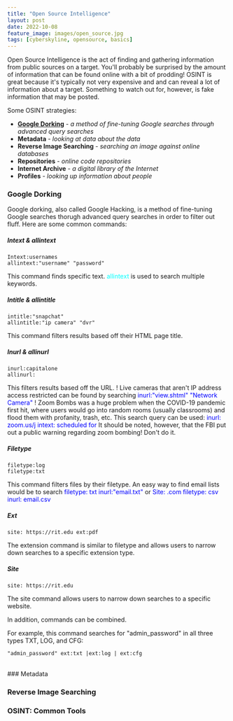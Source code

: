 ```yaml
---
title: "Open Source Intelligence"
layout: post
date: 2022-10-08
feature_image: images/open_source.jpg
tags: [cyberskyline, opensource, basics]
---
```


Open Source Intelligence is the act of finding and gathering information from public sources on a target. You'll probably be surprised by the amount of information that can be found online with a bit of prodding! OSINT is great because it's typically not very expensive and and can reveal a lot of information about a target. Something to watch out for, however, is fake information that may be posted.

<!--more-->

Some OSINT strategies:
- [**Google Dorking**](#google-dorking) - *a method of fine-tuning Google searches through advanced query searches*
- **Metadata** - *looking at data about the data*
- **Reverse Image Searching** - *searching an image against online databases*
- **Repositories** - *online code repositories*
- **Internet Archive** - *a digital library of the Internet*
- **Profiles** - *looking up information about people*

### Google Dorking
Google dorking, also called Google Hacking, is a method of fine-tuning Google searches thorugh advanced query searches in order to filter out fluff. Here are some common commands: 

##### Intext & allintext
```
Intext:usernames
allintext:"username" "password"
```
This command finds specific text. <span style = "color:aqua;">allintext</span> is used to search multiple keywords. 

##### Intitle & allintitle
```
intitle:"snapchat"
allintitle:"ip camera" "dvr"
```
This command filters results based off their HTML page title. 

##### Inurl & allinurl
```
inurl:capitalone
allinurl:
```
This filters results based off the URL.
! Live cameras that aren't IP address access restricted can be found by searching 
<span style = "color:blue;">inurl:"view.shtml" "Network Camera"</span>
! Zoom Bombs was a huge problem when the COVID-19 pandemic first hit, where users would go into random rooms (usually classrooms) 
and flood them with profanity, trash, etc. This search query can be used: 
<span style = "color:blue;">inurl: zoom.us/j intext: scheduled for</span>
It should be noted, however, that the FBI put out a public warning regarding zoom bombing! Don't do it.

##### Filetype 
```
filetype:log
filetype:txt
```
This command filters files by their filetype. An easy way to find email lists would be to search <span style = "color:blue;">filetype:
txt inurl:"email.txt"</span> or <span style = "color:blue;">Site: .com filetype: csv inurl: email.csv</span>

##### Ext
```
site: https://rit.edu ext:pdf
```
The extension command is similar to filetype and allows users to narrow down searches to a specific extension type. 

##### Site
```
site: https://rit.edu
```
The site command allows users to narrow down searches to a specific website.


In addition, commands can be combined. 

For example, this command searches for "admin_password" in all three types TXT, LOG, and CFG: 
```
"admin_password" ext:txt |ext:log | ext:cfg
```


<br>
### Metadata

### Reverse Image Searching

### OSINT: Common Tools
